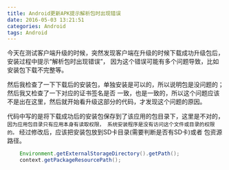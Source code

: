 ```yaml
---
title: Android更新APK提示解析包时出现错误
date: 2016-05-03 13:21:51
categories: Android
tags: Android
---
```

今天在测试客户端升级的时候，突然发现客户端在升级的时候下载成功升级包后，安装过程中提示“解析包时出现错误”，
因为这个错误可能有多个问题导致，比如安装包下载不完整等。
<!--more-->

然后我检查了一下下载后的安装包，单独安装是可以的，所以说明包是没问题的；然后我又检查了一下对应的证书签名是否
一致，也是一致的，所以这个问题应该不是出在这里，然后就开始看升级这部分的代码，才发现这个问题的原因。

代码中写的是将下载成功后的安装包保存到了该应用的包目录下，这里是不对的，`因为应用包目录只有应用本身有读取权限，
系统安装程序是没有访问这个文件或目录的权限的。` 经过修改后，应该把安装包放到SD卡目录(需要判断是否有SD卡)或者
包资源路径。

```java
    Environment.getExternalStorageDirectory().getPath();
    context.getPackageResourcePath();
```

